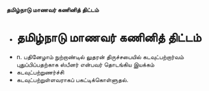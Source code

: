 **தமிழ்நாடு மாணவர் கணினித் திட்டம்**
- # தமிழ்நாடு மாணவர் கணினித் திட்டம்
- n. பதினேழாம் நுற்றாண்டில் லுதரன் திருச்சபையில் கடவுட்பற்றார்வம் புதுப்பிப்பதற்காக ஸ்பீனர் என்பவர் தொடங்கிய இயக்கம்
- கடவுட்பற்றுணர்ச்சி
- கடவுட்பற்றுள்ளவராகப் பகட்டிக்கொள்ளுதல்.

